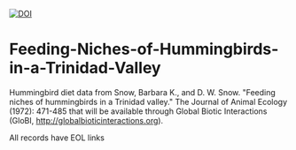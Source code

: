 [![DOI](https://zenodo.org/badge/59576115.svg)](https://zenodo.org/badge/latestdoi/59576115)

# Feeding-Niches-of-Hummingbirds-in-a-Trinidad-Valley

Hummingbird diet data from Snow, Barbara K., and D. W. Snow. "Feeding niches of hummingbirds in a Trinidad valley." The Journal of Animal Ecology (1972): 471-485 that will be available through Global Biotic Interactions (GloBI, http://globalbioticinteractions.org).

All records have EOL links
